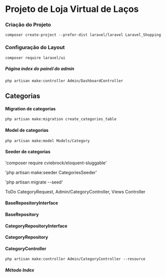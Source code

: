 # Projeto de Loja Virtual de Laços

### **Criação do Projeto**

`composer create-project --prefer-dist laravel/laravel Laravel_Shopping`

### **Configuração do Layout**

`composer require laravel/ui`

##### **Página index do painél do admin**

`php artisan make:controller Admin/DashboardController`

## Categorias

#### Migration de categorias

`php artisan make:migration create_categories_table`

#### Model de categorias

`php artisan make:model Models/Category`

#### Seeder de categorias

'composer require cviebrock/eloquent-sluggable'

'php artisan make:seeder CategoriesSeeder'

'php artisan migrate --seed'

ToDo CategoryRequest, Admin/CategoryController, Views Controller

#### BaseRepositoryInterface

#### BaseRepository

#### CategoryRepositoryInterface

#### CategoryRepository

#### CategoryController

`php artisan make:controller Admin/CategoryController --resource`

##### Método Index



